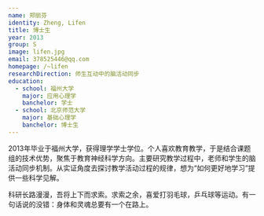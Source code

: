```yaml
---
name: 郑丽芬
identity: Zheng, Lifen
title: 博士生
year: 2013
group: S
image: lifen.jpg
email: 378525446@qq.com
homepage: /~lifen
researchDirection: 师生互动中的脑活动同步
education:
  - school: 福州大学
    major: 应用心理学
    banchelor: 学士
  - school: 北京师范大学
    major: 基础心理学
    banchelor: 博士生
---
```

2013年毕业于福州大学，获得理学学士学位。个人喜欢教育教学，于是结合课题组的技术优势，聚焦于教育神经科学方向。主要研究教学过程中，老师和学生的脑活动同步机制。从实证角度去探讨教学活动过程的规律，想为“如何更好地学习”提供一些科学见解。

科研长路漫漫，吾将上下而求索。求索之余，喜爱打羽毛球，乒乓球等运动。有一句话说的没错：身体和灵魂总要有一个在路上。